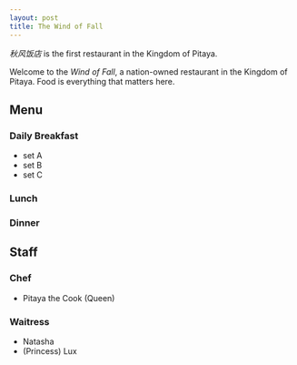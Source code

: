 ```yaml
---
layout: post
title: The Wind of Fall
---
```



<p class="message">
  <i>秋风饭店</i>  is the first restaurant in the Kingdom of Pitaya.
</p>

Welcome to the _Wind of Fall_, a nation-owned restaurant in the Kingdom of Pitaya. Food is everything that matters here.

## Menu
### Daily Breakfast
* set A
* set B
* set C

### Lunch

### Dinner

## Staff

### Chef

* Pitaya the Cook (Queen)

### Waitress
* Natasha
* (Princess) Lux